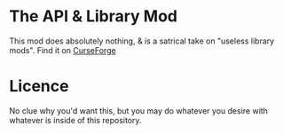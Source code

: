 # The API & Library Mod
This mod does absolutely nothing, & is a satrical take on "useless library mods".
Find it on [CurseForge](https://curseforge.com/minecraft/mc-mods/librarymod)

# Licence
No clue why you'd want this, but you may do whatever you desire with whatever is inside of this repository.
